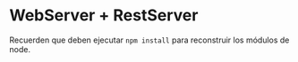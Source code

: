 # WebServer + RestServer

Recuerden que deben ejecutar ```npm install``` para reconstruir los
módulos de node.